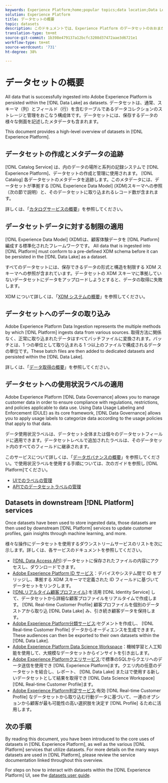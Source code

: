```yaml
---
keywords: Experience Platform;home;popular topics;data location;Data Location;Data management;data management;Lineage;lineage;data type;data types;Data types;Data type
solution: Experience Platform
title: データセットの概要
topic: datasets
description: このドキュメントでは、Experience Platform のデータセットのおおまかな概要を説明します。
translation-type: tm+mt
source-git-commit: 1b398e479137a12bcfc3208d37472aae3d6721e1
workflow-type: tm+mt
source-wordcount: '731'
ht-degree: 38%

---
```



# データセットの概要

All data that is successfully ingested into Adobe Experience Platform is persisted within the [!DNL Data Lake] as datasets. データセットは、通常、スキーマ（列）とフィールド（行）を含むテーブルであるデータコレクションのストレージと管理をおこなう構成体です。データセットには、保存するデータの様々な側面を記述したメタデータも含まれます。

This document provides a high-level overview of datasets in [!DNL Experience Platform].

## データセットの作成とメタデータの追跡

[!DNL Catalog Service] は、内のデータの場所と系列の記録システムで [!DNL Experience Platform]、データセットの作成と管理に使用されます。 [!DNL Catalog] 各データセットのメタデータを追跡します。このメタデータには、データセットが準拠する [!DNL Experience Data Model] (XDM)スキーマへの参照（次の節で説明）と、そのデータセットに取り込まれるレコード数が含まれます。

詳しくは、「[カタログサービスの概要](../home.md)」を参照してください。

## データセットデータに対する制限の適用

[!DNL Experience Data Model] (XDM)は、顧客体験データを [!DNL Platform] 編成する標準化されたフレームワークです。 All data that is ingested into [!DNL Platform] must conform to a pre-defined XDM schema before it can be persisted in the [!DNL Data Lake] as a dataset.

すべてのデータセットには、保存できるデータの形式と構造を制限する XDM スキーマへの参照が含まれています。データセットの XDM スキーマに準拠していないデータセットにデータをアップロードしようとすると、データの取得に失敗します。

XDM について詳しくは、「[XDM システムの概要](../../xdm/home.md)」を参照してください。

## データセットへのデータの取り込み

Adobe Experience Platform Data Ingestion represents the multiple methods by which [!DNL Platform] ingests data from various sources. 取得方法に関係なく、正常に取り込まれたデータはすべてバッチファイルに変換されます。バッチとは、1 つの単位として取り込まれる 1 つ以上のファイルで構成されるデータの単位です。These batch files are then added to dedicated datasets and persisted within the [!DNL Data Lake].

詳しくは、「[データ取得の概要](../../ingestion/home.md)」を参照してください。

## データセットへの使用状況ラベルの適用

Adobe Experience Platform [!DNL Data Governance] allows you to manage customer data in order to ensure compliance with regulations, restrictions, and policies applicable to data use. Using Data Usage Labeling and Enforcement (DULE) as its core framework, [!DNL Data Governance] allows you to apply usage labels to categorize data according to the usage policies that apply to that data.

データ使用状況ラベルは、データセット全体または個々のデータセットフィールドに適用できます。データセットレベルで追加されたラベルは、そのデータセット内のすべてのフィールドに継承されます。

このサービスについて詳しくは、「[データガバナンスの概要](../../data-governance/home.md)」を参照してください。で使用状況ラベルを使用する手順については、次のガイドを参照し [!DNL Platform]てください。

* [UIでのラベルの管理](../../data-governance/labels/user-guide.md)
* [APIでのデータセットラベルの管理](../../data-governance/labels/dataset-api.md)

## Datasets in downstream [!DNL Platform] services

Once datasets have been used to store ingested data, those datasets are then used by downstream [!DNL Platform] services to update customer profiles, gain insights through machine learning, and more.

様々な操作にデータセットを使用するダウンストリームサービスのリストを次に示します。詳しくは、各サービスのドキュメントを参照してください。

* [[!DNL Data Access API]](../../data-access/home.md):データセットに保存されたファイルの内容にアクセスし、ダウンロードできます。
* [Adobe Experience Platform ID サービス](../../identity-service/home.md)：デバイスやシステム間で ID をブリッジし、準拠する XDM スキーマで定義された ID フィールドに基づいてデータセットをリンクします。
* [[!DNLリアルタイム顧客プロファイル]](../../profile/home.md):を活用 [!DNL Identity Service] して、データセットから詳細な顧客プロファイルをリアルタイムで作成します。 [!DNL Real-time Customer Profile] 顧客プロファイルを個別のデータストアから取り込 [!DNL Data Lake] み、引き続き顧客データを保持します。
* [Adobe Experience Platform分類サービス](../../segmentation/home.md):セグメントを作成し、 [!DNL Real-time Customer Profile] データからオーディエンスを生成できます。 These audiences can then be exported to their own datasets within the [!DNL Data Lake].
* [Adobe Experience Platform Data Science Workspace](../../data-science-workspace/home.md)：機械学習と人工知能を使用して、大規模なデータセットからインサイトを引き出します。
* [Adobe Experience Platformクエリサービス](../../query-service/home.md):で標準のSQLからクエリへのデータ送信を使用でき [!DNL Experience Platform]ます。クエリ内の任意のデータセットを結合し、レポート、 [!DNL Data Lake] またはで使用する新しいデータセットとして結果を取得でき [!DNL Data Science Workspace][!DNL Real-time Customer Profile]ます。
* [Adobe Experience Platform判定サービス](../../decisioning-service/home.md):有効 [!DNL Real-time Customer Profile] なデータセットから取り込む行動データに基づいて、一連のオプションから顧客が最も可能性の高い選択肢を決定す [!DNL Profile] るために活用します。

## 次の手順

By reading this document, you have been introduced to the core uses of datasets in [!DNL Experience Platform], as well as the various [!DNL Platform] services that utilize datasets. For more details on the many ways datasets are used in [!DNL Platform], please review the service documentation linked throughout this overview.

For steps on how to interact with datasets within the [!DNL Experience Platform] UI, see the [datasets user guide](user-guide.md).